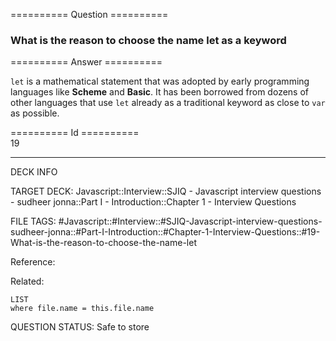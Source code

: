 ========== Question ==========  

### What is the reason to choose the name let as a keyword  

========== Answer ==========  

`let` is a mathematical statement that was adopted by early programming
languages like **Scheme** and **Basic**. It has been borrowed from dozens of
other languages that use `let` already as a traditional keyword as close to
`var` as possible.

========== Id ==========  
19

---

DECK INFO

TARGET DECK: Javascript::Interview::SJIQ - Javascript interview questions - sudheer jonna::Part I - Introduction::Chapter 1 - Interview Questions

FILE TAGS: #Javascript::#Interview::#SJIQ-Javascript-interview-questions-sudheer-jonna::#Part-I-Introduction::#Chapter-1-Interview-Questions::#19-What-is-the-reason-to-choose-the-name-let

Reference:

Related:

```dataview
LIST
where file.name = this.file.name
```

QUESTION STATUS: Safe to store
